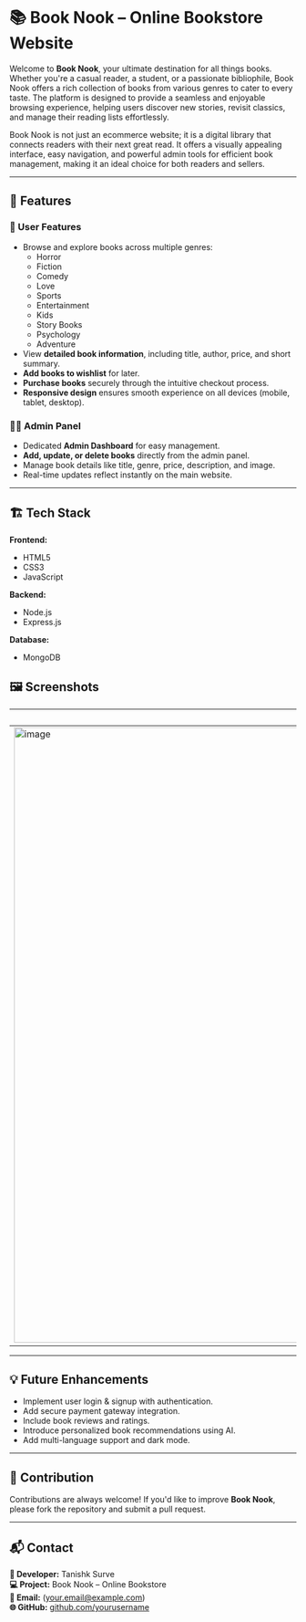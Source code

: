 # 📚 Book Nook – Online Bookstore Website

Welcome to **Book Nook**, your ultimate destination for all things books. Whether you're a casual reader, a student, or a passionate bibliophile, Book Nook offers a rich collection of books from various genres to cater to every taste. The platform is designed to provide a seamless and enjoyable browsing experience, helping users discover new stories, revisit classics, and manage their reading lists effortlessly.

Book Nook is not just an ecommerce website; it is a digital library that connects readers with their next great read. It offers a visually appealing interface, easy navigation, and powerful admin tools for efficient book management, making it an ideal choice for both readers and sellers.

---

## 🌟 Features

### 🛒 User Features
- Browse and explore books across multiple genres:
  - Horror
  - Fiction
  - Comedy
  - Love
  - Sports
  - Entertainment
  - Kids
  - Story Books
  - Psychology
  - Adventure
- View **detailed book information**, including title, author, price, and short summary.
- **Add books to wishlist** for later.
- **Purchase books** securely through the intuitive checkout process.
- **Responsive design** ensures smooth experience on all devices (mobile, tablet, desktop).

### 🧑‍💻 Admin Panel
- Dedicated **Admin Dashboard** for easy management.
- **Add, update, or delete books** directly from the admin panel.
- Manage book details like title, genre, price, description, and image.
- Real-time updates reflect instantly on the main website.

---

## 🏗️ Tech Stack

**Frontend:**
- HTML5
- CSS3
- JavaScript

**Backend:**
- Node.js
- Express.js

**Database:**
- MongoDB


## 🖼️ Screenshots

| Homepage |  Admin Panel |
|-----------|--------------|
| <img width="1919" height="1079" alt="image" src="https://github.com/user-attachments/assets/0e4a1869-6a3b-4845-9aca-4788ee800972" /> | <img width="1920" height="1080" alt="image" src="https://github.com/user-attachments/assets/2c152394-dfd1-45ae-8e4e-ec1a77d38b8b" />

---

## 💡 Future Enhancements
- Implement user login & signup with authentication.
- Add secure payment gateway integration.
- Include book reviews and ratings.
- Introduce personalized book recommendations using AI.
- Add multi-language support and dark mode.

---

## 🤝 Contribution
Contributions are always welcome!
If you'd like to improve **Book Nook**, please fork the repository and submit a pull request.

---

## 📬 Contact

**👤 Developer:** Tanishk Surve  
**💻 Project:** Book Nook – Online Bookstore  
**📧 Email:** (your.email@example.com)  
**🌐 GitHub:** [github.com/yourusername](https://github.com/yourusername)
